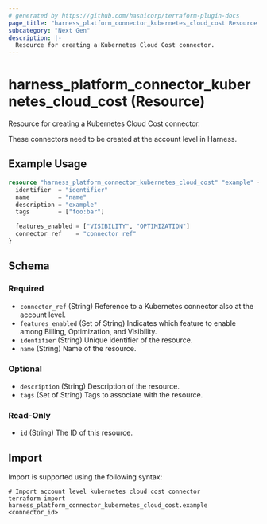 ```yaml
---
# generated by https://github.com/hashicorp/terraform-plugin-docs
page_title: "harness_platform_connector_kubernetes_cloud_cost Resource - terraform-provider-harness"
subcategory: "Next Gen"
description: |-
  Resource for creating a Kubernetes Cloud Cost connector.
---
```


# harness_platform_connector_kubernetes_cloud_cost (Resource)

Resource for creating a Kubernetes Cloud Cost connector.

These connectors need to be created at the account level in Harness.

## Example Usage

```terraform
resource "harness_platform_connector_kubernetes_cloud_cost" "example" {
  identifier  = "identifier"
  name        = "name"
  description = "example"
  tags        = ["foo:bar"]

  features_enabled = ["VISIBILITY", "OPTIMIZATION"]
  connector_ref    = "connector_ref"
}
```

<!-- schema generated by tfplugindocs -->
## Schema

### Required

- `connector_ref` (String) Reference to a Kubernetes connector also at the account level.
- `features_enabled` (Set of String) Indicates which feature to enable among Billing, Optimization, and Visibility.
- `identifier` (String) Unique identifier of the resource.
- `name` (String) Name of the resource.

### Optional

- `description` (String) Description of the resource.
- `tags` (Set of String) Tags to associate with the resource.

### Read-Only

- `id` (String) The ID of this resource.

## Import

Import is supported using the following syntax:

```shell
# Import account level kubernetes cloud cost connector 
terraform import harness_platform_connector_kubernetes_cloud_cost.example <connector_id>
```

